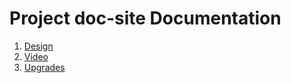 # Project doc-site Documentation

1. [Design](design.md)
2. [Video](video.md)
3. [Upgrades](upgrades.md)
